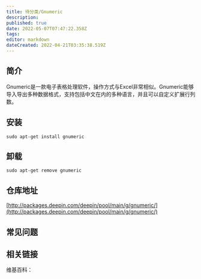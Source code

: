 ```yaml
---
title: 待分类/Gnumeric
description: 
published: true
date: 2022-05-07T07:47:22.358Z
tags: 
editor: markdown
dateCreated: 2022-04-21T03:35:38.519Z
---
```


## 简介

Gnumeric是一款电子表格处理软件，操作方式与Excel非常相似。Gnumeric能够导入导出多种数据格式，支持包括中文在内的多种语言，并且可以自定义扩展行列数。

## 安装

`sudo apt-get install gnumeric`

## 卸载

`sudo apt-get remove gnumeric`

## 仓库地址

[http://packages.deepin.com/deepin/pool/main/g/gnumeric/](http://packages.deepin.com/deepin/pool/main/g/gnumeric/)


## 常见问题


## 相关链接

维基百科：
